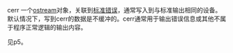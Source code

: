 cerr 一个[ostream](./ostream.md)对象，关联到[标准错误](./standard_error.md)，通常写入到与标准输出相同的设备。默认情况下，写到cerr的数据是不缓冲的。cerr通常用于输出错误信息或其他不属于程序正常逻辑的输出内容。

见p5。
